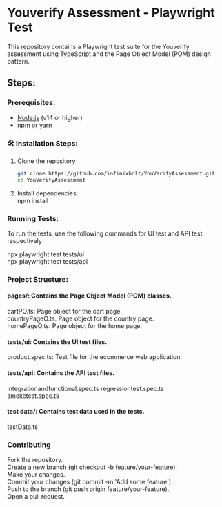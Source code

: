 # Youverify Assessment - Playwright Test

This repository contains a Playwright test suite for the Youverify assessment using TypeScript and the Page Object Model (POM) design pattern.

## Steps:

### Prerequisites:

- [Node.js](https://nodejs.org/) (v14 or higher)
- [npm](https://www.npmjs.com/) or [yarn](https://yarnpkg.com/)   

### 🛠️ Installation Steps:

1. Clone the repository

   ```bash
   git clone https://github.com/infinixbolt/YouVerifyAssessment.git
   cd YouVerifyAssessment
2. Install dependencies:  
   npm install

### Running Tests:
To run the tests, use the following commands for UI test and API test respectively  

npx playwright test tests/ui  
npx playwright test tests/api

### Project Structure:  
#### pages/: Contains the Page Object Model (POM) classes.  
cartPO.ts: Page object for the cart page.  
countryPageO.ts: Page object for the country page.  
homePageO.ts: Page object for the home page.
  
#### tests/ui: Contains the UI test files.  
product.spec.ts: Test file for the ecommerce web application.

#### tests/api: Contains the API test files.  
integrationandfunctional.spec.ts
regressiontest.spec.ts  
smoketest.spec.ts  

#### test data/: Contains test data used in the tests.  
testData.ts

### Contributing
Fork the repository.  
Create a new branch (git checkout -b feature/your-feature).  
Make your changes.  
Commit your changes (git commit -m 'Add some feature').  
Push to the branch (git push origin feature/your-feature).  
Open a pull request.
